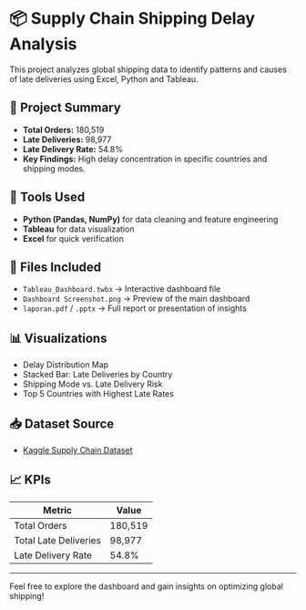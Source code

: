 # 📦 Supply Chain Shipping Delay Analysis

This project analyzes global shipping data to identify patterns and causes of late deliveries using Excel, Python and Tableau.

## 📌 Project Summary
- **Total Orders:** 180,519
- **Late Deliveries:** 98,977
- **Late Delivery Rate:** 54.8%
- **Key Findings:** High delay concentration in specific countries and shipping modes.

## 🧰 Tools Used
- **Python (Pandas, NumPy)** for data cleaning and feature engineering
- **Tableau** for data visualization
- **Excel** for quick verification

## 📁 Files Included
- `Tableau_Dashboard.twbx` → Interactive dashboard file
- `Dashboard Screenshot.png` → Preview of the main dashboard
- `laporan.pdf` / `.pptx` → Full report or presentation of insights

## 📊 Visualizations
- Delay Distribution Map
- Stacked Bar: Late Deliveries by Country
- Shipping Mode vs. Late Delivery Risk
- Top 5 Countries with Highest Late Rates

## 📥 Dataset Source
- [Kaggle Supply Chain Dataset]([https://www.kaggle.com/datasets/amirmotefaker/supply-chain-dataset])

## 📈 KPIs
| Metric               | Value    |
|----------------------|----------|
| Total Orders         | 180,519  |
| Total Late Deliveries| 98,977   |
| Late Delivery Rate   | 54.8%    |

---

Feel free to explore the dashboard and gain insights on optimizing global shipping!
